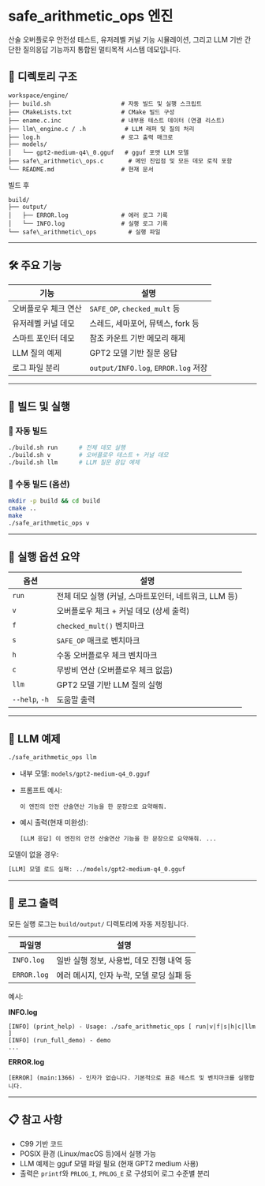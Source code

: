 # safe_arithmetic_ops 엔진
산술 오버플로우 안전성 테스트, 유저레벨 커널 기능 시뮬레이션, 그리고 LLM 기반 간단한 질의응답 기능까지 통합된 멀티목적 시스템 데모입니다.

## 📁 디렉토리 구조
```
workspace/engine/
├── build.sh                    # 자동 빌드 및 실행 스크립트
├── CMakeLists.txt              # CMake 빌드 구성
├── ename.c.inc                 # 내부용 테스트 데이터 (연결 리스트)
├── llm\_engine.c / .h           # LLM 래퍼 및 질의 처리
├── log.h                       # 로그 출력 매크로
├── models/
│   └── gpt2-medium-q4\_0.gguf   # gguf 포맷 LLM 모델
├── safe\_arithmetic\_ops.c       # 메인 진입점 및 모든 데모 로직 포함
└── README.md                   # 현재 문서
```

빌드 후
```
build/
├── output/
│   ├── ERROR.log               # 에러 로그 기록
│   └── INFO.log                # 실행 로그 기록
└── safe\_arithmetic\_ops         # 실행 파일
````

---

## 🛠️ 주요 기능
| 기능                         | 설명 |
|------------------------------|------|
| 오버플로우 체크 연산         | `SAFE_OP`, `checked_mult` 등 |
| 유저레벨 커널 데모           | 스레드, 세마포어, 뮤텍스, fork 등 |
| 스마트 포인터 데모           | 참조 카운트 기반 메모리 해제 |
| LLM 질의 예제                | GPT2 모델 기반 질문 응답 |
| 로그 파일 분리               | `output/INFO.log`, `ERROR.log` 저장 |

---

## 🚀 빌드 및 실행
### 🔧 자동 빌드
```bash
./build.sh run      # 전체 데모 실행
./build.sh v        # 오버플로우 테스트 + 커널 데모
./build.sh llm      # LLM 질문 응답 예제
````

### 🧰 수동 빌드 (옵션)
```bash
mkdir -p build && cd build
cmake ..
make
./safe_arithmetic_ops v
```

---
## 🔎 실행 옵션 요약
| 옵션             | 설명                                 |
| -------------- | ---------------------------------- |
| `run`          | 전체 데모 실행 (커널, 스마트포인터, 네트워크, LLM 등) |
| `v`            | 오버플로우 체크 + 커널 데모 (상세 출력)           |
| `f`            | `checked_mult()` 벤치마크              |
| `s`            | `SAFE_OP` 매크로 벤치마크                 |
| `h`            | 수동 오버플로우 체크 벤치마크                   |
| `c`            | 무방비 연산 (오버플로우 체크 없음)               |
| `llm`          | GPT2 모델 기반 LLM 질의 실행               |
| `--help`, `-h` | 도움말 출력                             |

---

## 🧠 LLM 예제

```bash
./safe_arithmetic_ops llm
```

* 내부 모델: `models/gpt2-medium-q4_0.gguf`
* 프롬프트 예시:

  ```
  이 엔진의 안전 산술연산 기능을 한 문장으로 요약해줘.
  ```
* 예시 출력(현재 미완성):

  ```
  [LLM 응답] 이 엔진의 안전 산술연산 기능을 한 문장으로 요약해줘. ...
  ```

모델이 없을 경우:

```bash
[LLM] 모델 로드 실패: ../models/gpt2-medium-q4_0.gguf
```

---

## 📜 로그 출력

모든 실행 로그는 `build/output/` 디렉토리에 자동 저장됩니다.

| 파일명         | 설명                        |
| ----------- | ------------------------- |
| `INFO.log`  | 일반 실행 정보, 사용법, 데모 진행 내역 등 |
| `ERROR.log` | 에러 메시지, 인자 누락, 모델 로딩 실패 등 |

예시:

**INFO.log**

```
[INFO] (print_help) - Usage: ./safe_arithmetic_ops [ run|v|f|s|h|c|llm ]
[INFO] (run_full_demo) - demo
...
```

**ERROR.log**

```
[ERROR] (main:1366) - 인자가 없습니다. 기본적으로 표준 테스트 및 벤치마크를 실행합니다.
```

---

## 📋 참고 사항

* C99 기반 코드
* POSIX 환경 (Linux/macOS 등)에서 실행 가능
* LLM 예제는 gguf 모델 파일 필요 (현재 GPT2 medium 사용)
* 출력은 `printf`와 `PRLOG_I`, `PRLOG_E` 로 구성되어 로그 수준별 분리

